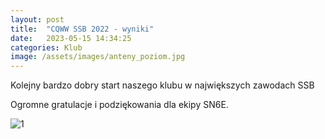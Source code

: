 ```yaml
---
layout: post
title:  "CQWW SSB 2022 - wyniki"
date:   2023-05-15 14:34:25
categories: Klub
image: /assets/images/anteny_poziom.jpg
---
```

Kolejny bardzo dobry start naszego klubu w największych zawodach SSB

Ogromne gratulacje i podziękowania dla ekipy SN6E.

![1](/assets/article_images/2022-05-05/cqww22.png)